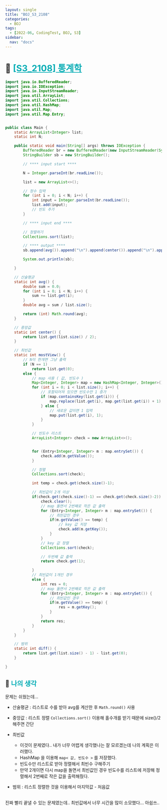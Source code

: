 ```yaml
---
layout: single
title: "BOJ_S3_2108"
categories:
  - BOJ
tags:
  - [2022-06, CodingTest, BOJ, S3]
sidebar:
  nav: "docs"
---
```


# 📁 <b><a style="color:#00adb5" href="https://www.acmicpc.net/problem/2108" target=_blank>[S3_2108] 통계학</a></b>

```java
import java.io.BufferedReader;
import java.io.IOException;
import java.io.InputStreamReader;
import java.util.ArrayList;
import java.util.Collections;
import java.util.HashMap;
import java.util.Map;
import java.util.Map.Entry;


public class Main {
	static ArrayList<Integer> list;
	static int N;

	public static void main(String[] args) throws IOException {
		BufferedReader br = new BufferedReader(new InputStreamReader(System.in));
		StringBuilder sb = new StringBuilder();

		// **** input start ****

		N = Integer.parseInt(br.readLine());

		list = new ArrayList<>();

		// 정수 입력
		for (int i = 0; i < N; i++) {
			int input = Integer.parseInt(br.readLine());
			list.add(input);
			// 빈도 추가
		}

		// **** input end ****

		// 정렬하기
		Collections.sort(list);

		// **** output ****
		sb.append(avg()).append("\n").append(center()).append("\n").append(mostView()).append("\n").append(diff());

		System.out.println(sb);

	}

	// 산술평균
	static int avg() {
		double sum = 0.0;
		for (int i = 0; i < N; i++) {
			sum += list.get(i);
		}
		double avg = sum / list.size();

		return (int) Math.round(avg);
	}

	// 중앙값
	static int center() {
		return list.get(list.size() / 2);
	}

	// 최빈값
	static int mostView() {
		// N이 한개면 그냥 출력
		if (N == 1)
			return list.get(0);
		else {
			// map 사용 ( 값, 빈도수 )
			Map<Integer, Integer> map = new HashMap<Integer, Integer>();
			for (int i = 0; i < list.size(); i++) {
				// 포함되어져 있으면 빈도수만 1 증가
				if (map.containsKey(list.get(i))) {
					map.replace(list.get(i), map.get(list.get(i)) + 1);
				} else {
					// 새로운 값이면 1 입력
					map.put(list.get(i), 1);
				}
			}

			// 빈도수 리스트
			ArrayList<Integer> check = new ArrayList<>();


			for (Entry<Integer, Integer> m : map.entrySet()) {
				check.add(m.getValue());
			}

			// 정렬
			Collections.sort(check);

			int temp = check.get(check.size()-1);

			// 최빈값이 2개 이상
			if(check.get(check.size()-1) == check.get(check.size()-2)) {
				check.clear();
				// map 돌면서 2번째로 작은 값 출력
				for (Entry<Integer, Integer> m : map.entrySet()) {
					// 최빈값인 경우
					if(m.getValue() == temp) {
						// key 값 저장
						check.add(m.getKey());
					}
				}
				// key 값 정렬
				Collections.sort(check);

				// 두번째 값 출력
				return check.get(1);

			}
			// 최빈값이 1개인 경우
			else {
				int res = 0;
				// map 돌면서 2번째로 작은 값 출력
				for (Entry<Integer, Integer> m : map.entrySet()) {
					// 최빈값인 경우
					if(m.getValue() == temp) {
						res = m.getKey();
					}
				}
				return res;
			}
		}
	}

	// 범위
	static int diff() {
		return list.get(list.size() - 1) - list.get(0);
	}

}

```

## 🤔 <b><a style="color:#00adb5">나의 생각</a></b>

문제는 쉬웠는데...<br>

- 산술평균 : 리스트로 수를 받아 avg를 계산한 후 `Math.round()` 사용
- 중앙값 : 리스트 정렬 `Collections.sort()` 이용해 홀수개를 받기 때문에 size()/2 해주면 간단
- 최빈값

  - 이것이 문제였다.. 내가 너무 어렵게 생각했나는 잘 모르겠는데 나의 계획은 이러했다.
  - HashMap 을 이용해 `map< 값, 빈도수 >` 를 저장했다.
  - 빈도수만 리스트로 받아 정렬해서 최빈수 구해주기
  - 만약 2개이면 다시 map을 돌면서 최빈값인 경우 빈도수를 리스트에 저장해 정렬해서 2번째로 작은 값을 출력해줬다.

- 범위 : 리스트 정렬한 것을 이용해서 마지막값 - 처음값

<br>
진짜 빨리 끝낼 수 있는 문제였는데.. 최빈값에서 너무 시간을 많이 소모했다... 아쉽쓰..
